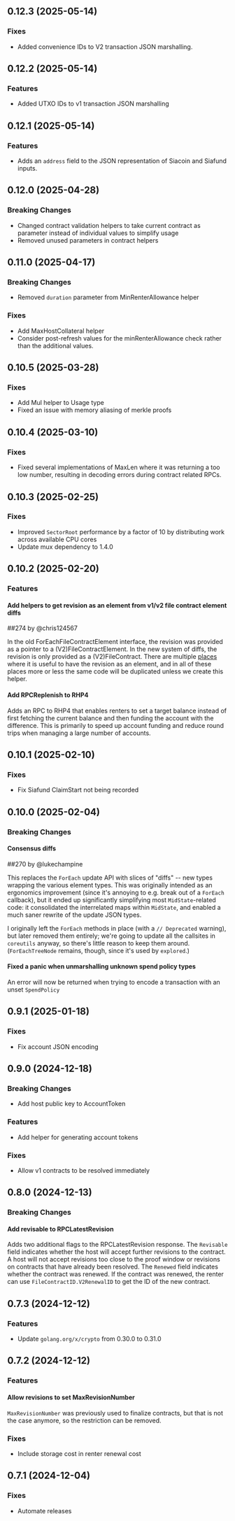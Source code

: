 ## 0.12.3 (2025-05-14)

### Fixes

- Added convenience IDs to V2 transaction JSON marshalling.

## 0.12.2 (2025-05-14)

### Features

- Added UTXO IDs to v1 transaction JSON marshalling

## 0.12.1 (2025-05-14)

### Features

- Adds an `address` field to the JSON representation of Siacoin and Siafund inputs.

## 0.12.0 (2025-04-28)

### Breaking Changes

- Changed contract validation helpers to take current contract as parameter instead of individual values to simplify usage
- Removed unused parameters in contract helpers

## 0.11.0 (2025-04-17)

### Breaking Changes

- Removed `duration` parameter from MinRenterAllowance helper

### Fixes

- Add MaxHostCollateral helper
- Consider post-refresh values for the minRenterAllowance check rather than the additional values.

## 0.10.5 (2025-03-28)

### Fixes

- Add Mul helper to Usage type
- Fixed an issue with memory aliasing of merkle proofs

## 0.10.4 (2025-03-10)

### Fixes

- Fixed several implementations of MaxLen where it was returning a too low number, resulting in decoding errors during contract related RPCs.

## 0.10.3 (2025-02-25)

### Fixes

- Improved `SectorRoot` performance by a factor of 10 by distributing work across available CPU cores
- Update mux dependency to 1.4.0

## 0.10.2 (2025-02-20)

### Features

#### Add helpers to get revision as an element from v1/v2 file contract element diffs

##274 by @chris124567

In the old ForEachFileContractElement interface, the revision was provided as a pointer to a (V2)FileContractElement.  In the new system of diffs, the revision is only provided as a (V2)FileContract. There are multiple [places](https://github.com/SiaFoundation/explored/pull/169#discussion_r1950507575) where it is useful to have the revision as an element, and in all of these places more or less the same code will be duplicated unless we create this helper.

#### Add RPCReplenish to RHP4

Adds an RPC to RHP4 that enables renters to set a target balance instead of first fetching the current balance and then funding the account with the difference. This is primarily to speed up account funding and reduce round trips when managing a large number of accounts.

## 0.10.1 (2025-02-10)

### Fixes

- Fix Siafund ClaimStart not being recorded

## 0.10.0 (2025-02-04)

### Breaking Changes

#### Consensus diffs

##270 by @lukechampine

This replaces the `ForEach` update API with slices of "diffs" -- new types wrapping the various element types. This was originally intended as an ergonomics improvement (since it's annoying to e.g. break out of a `ForEach` callback), but it ended up significantly simplifying most `MidState`-related code: it consolidated the interrelated maps within `MidState`, and enabled a much saner rewrite of the update JSON types.

I originally left the `ForEach` methods in place (with a `// Deprecated` warning), but later removed them entirely; we're going to update all the callsites in `coreutils` anyway, so there's little reason to keep them around. (`ForEachTreeNode` remains, though, since it's used by `explored`.)

#### Fixed a panic when unmarshalling unknown spend policy types

An error will now be returned when trying to encode a transaction with an unset `SpendPolicy`

## 0.9.1 (2025-01-18)

### Fixes

- Fix account JSON encoding

## 0.9.0 (2024-12-18)

### Breaking Changes

- Add host public key to AccountToken

### Features

- Add helper for generating account tokens

### Fixes

- Allow v1 contracts to be resolved immediately

## 0.8.0 (2024-12-13)

### Breaking Changes

#### Add revisable to RPCLatestRevision

Adds two additional flags to the RPCLatestRevision response. The `Revisable` field indicates whether the host will accept further revisions to the contract. A host will not accept revisions too close to the proof window or revisions on contracts that have already been resolved. The `Renewed` field indicates whether the contract was renewed. If the contract was renewed, the renter can use `FileContractID.V2RenewalID` to get the ID of the new contract.

## 0.7.3 (2024-12-12)

### Features

- Update `golang.org/x/crypto` from 0.30.0 to 0.31.0

## 0.7.2 (2024-12-12)

### Features

#### Allow revisions to set MaxRevisionNumber

`MaxRevisionNumber` was previously used to finalize contracts, but that is not the case anymore, so the restriction can be removed.

### Fixes

- Include storage cost in renter renewal cost

## 0.7.1 (2024-12-04)

### Fixes

- Automate releases
